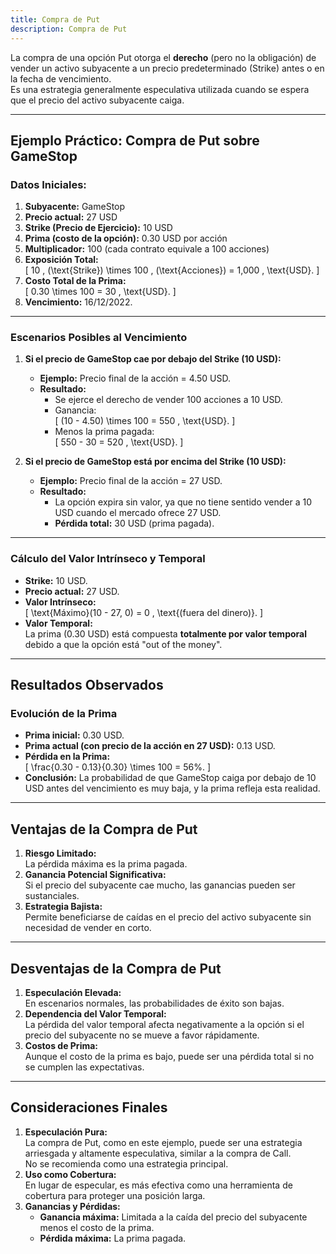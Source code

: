 ```yaml
---
title: Compra de Put
description: Compra de Put
---
```


La compra de una opción Put otorga el **derecho** (pero no la obligación) de vender un activo subyacente a un precio predeterminado (Strike) antes o en la fecha de vencimiento.  
Es una estrategia generalmente especulativa utilizada cuando se espera que el precio del activo subyacente caiga.

---

## **Ejemplo Práctico: Compra de Put sobre GameStop**

### **Datos Iniciales:**
1. **Subyacente:** GameStop  
2. **Precio actual:** 27 USD  
3. **Strike (Precio de Ejercicio):** 10 USD  
4. **Prima (costo de la opción):** 0.30 USD por acción  
5. **Multiplicador:** 100 (cada contrato equivale a 100 acciones)  
6. **Exposición Total:**  
   \[
   10 \, (\text{Strike}) \times 100 \, (\text{Acciones}) = 1,000 \, \text{USD}.
   \]
7. **Costo Total de la Prima:**  
   \[
   0.30 \times 100 = 30 \, \text{USD}.
   \]
8. **Vencimiento:** 16/12/2022.

---

### **Escenarios Posibles al Vencimiento**

1. **Si el precio de GameStop cae por debajo del Strike (10 USD):**  
   - **Ejemplo:** Precio final de la acción = 4.50 USD.  
   - **Resultado:**
     - Se ejerce el derecho de vender 100 acciones a 10 USD.  
     - Ganancia:  
       \[
       (10 - 4.50) \times 100 = 550 \, \text{USD}.
       \]
     - Menos la prima pagada:  
       \[
       550 - 30 = 520 \, \text{USD}.
       \]

2. **Si el precio de GameStop está por encima del Strike (10 USD):**  
   - **Ejemplo:** Precio final de la acción = 27 USD.  
   - **Resultado:**
     - La opción expira sin valor, ya que no tiene sentido vender a 10 USD cuando el mercado ofrece 27 USD.  
     - **Pérdida total:** 30 USD (prima pagada).

---

### **Cálculo del Valor Intrínseco y Temporal**
- **Strike:** 10 USD.  
- **Precio actual:** 27 USD.  
- **Valor Intrínseco:**  
  \[
  \text{Máximo}(10 - 27, 0) = 0 \, \text{(fuera del dinero)}.
  \]
- **Valor Temporal:**  
  La prima (0.30 USD) está compuesta **totalmente por valor temporal** debido a que la opción está "out of the money".  

---

## **Resultados Observados**

### **Evolución de la Prima**
- **Prima inicial:** 0.30 USD.  
- **Prima actual (con precio de la acción en 27 USD):** 0.13 USD.  
- **Pérdida en la Prima:**  
  \[
  \frac{0.30 - 0.13}{0.30} \times 100 = 56\%.
  \]
- **Conclusión:** La probabilidad de que GameStop caiga por debajo de 10 USD antes del vencimiento es muy baja, y la prima refleja esta realidad.

---

## **Ventajas de la Compra de Put**
1. **Riesgo Limitado:**  
   La pérdida máxima es la prima pagada.
2. **Ganancia Potencial Significativa:**  
   Si el precio del subyacente cae mucho, las ganancias pueden ser sustanciales.
3. **Estrategia Bajista:**  
   Permite beneficiarse de caídas en el precio del activo subyacente sin necesidad de vender en corto.

---

## **Desventajas de la Compra de Put**
1. **Especulación Elevada:**  
   En escenarios normales, las probabilidades de éxito son bajas.
2. **Dependencia del Valor Temporal:**  
   La pérdida del valor temporal afecta negativamente a la opción si el precio del subyacente no se mueve a favor rápidamente.
3. **Costos de Prima:**  
   Aunque el costo de la prima es bajo, puede ser una pérdida total si no se cumplen las expectativas.

---

## **Consideraciones Finales**
1. **Especulación Pura:**  
   La compra de Put, como en este ejemplo, puede ser una estrategia arriesgada y altamente especulativa, similar a la compra de Call.  
   No se recomienda como una estrategia principal.
2. **Uso como Cobertura:**  
   En lugar de especular, es más efectiva como una herramienta de cobertura para proteger una posición larga.
3. **Ganancias y Pérdidas:**  
   - **Ganancia máxima:** Limitada a la caída del precio del subyacente menos el costo de la prima.
   - **Pérdida máxima:** La prima pagada.


